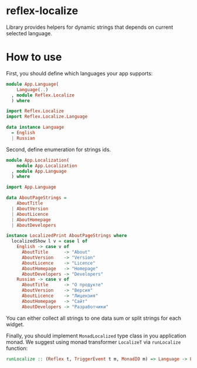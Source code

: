 # reflex-localize

Library provides helpers for dynamic strings that depends on current selected
language.

# How to use

First, you should define which languages your app supports:
``` haskell
module App.Language(
    Language(..)
  , module Reflex.Localize
  ) where

import Reflex.Localize
import Reflex.Localize.Language

data instance Language
  = English
  | Russian
```

Second, define enumeration for strings ids.

``` haskell
module App.Localization(
    module App.Localization
  , module App.Language
  ) where

import App.Language

data AboutPageStrings =
    AboutTitle
  | AboutVersion
  | AboutLicence
  | AboutHomepage
  | AboutDevelopers

instance LocalizedPrint AboutPageStrings where
  localizedShow l v = case l of
    English -> case v of
      AboutTitle      -> "About"
      AboutVersion    -> "Version"
      AboutLicence    -> "Licence"
      AboutHomepage   -> "Homepage"
      AboutDevelopers -> "Developers"
    Russian -> case v of
      AboutTitle      -> "О продукте"
      AboutVersion    -> "Версия"
      AboutLicence    -> "Лицензия"
      AboutHomepage   -> "Сайт"
      AboutDevelopers -> "Разработчики"
```

You can either collect all strings to one data sum or split strings for each
widget.

Finally, you should implement `MonadLocalized` type class in you application monad.
We suggest using monad transformer `LocalizeT` via `runLocalize` function:

``` haskell
runLocalize :: (Reflex t, TriggerEvent t m, MonadIO m) => Language -> LocalizeT t m a -> m a
```
